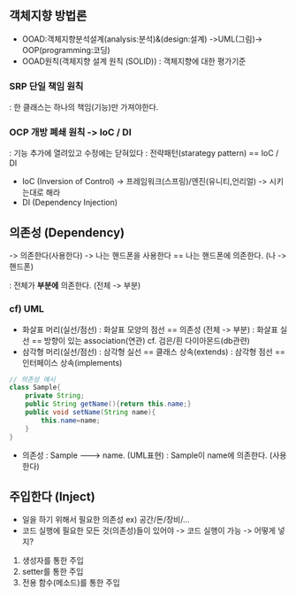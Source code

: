 ## 객체지향 방법론
- OOAD:객체지향분석설계(analysis:분석)&(design:설계) ->UML(그림)-> OOP(programming:코딩) 
- OOAD원칙(객체지향 설계 원칙 (SOLID))
: 객체지향에 대한 평가기준 

### SRP 단일 책임 원칙
: 한 클래스는 하나의 책임(기능)만 가져야한다. 

### OCP 개방 폐쇄 원칙 -> IoC / DI
: 기능 추가에 열려있고 수정에는 닫혀있다
: 전략패턴(starategy pattern) == IoC / DI

- IoC (Inversion of Control)
-> 프레임워크(스프링)/엔진(유니티,언리얼) -> 시키는대로 해라
- DI (Dependency Injection)

## 의존성 (Dependency)
-> 의존한다(사용한다)
-> 나는 핸드폰을 사용한다 == 나는 핸드폰에 의존한다. (나 -> 핸드폰)

: 전체가 **부분에** 의존한다. (전체 -> 부분) 

### cf) UML
- 화살표 머리(실선/점선)
: 화살표 모양의 점선 == 의존성 (전체 -> 부분)
: 화살표 실선 == 방향이 있는 association(연관) cf. 검은/흰 다이아몬드(db관련) 
- 삼각형 머리(실선/점선)
: 삼각형 실선 == 클래스 상속(extends)
: 삼각형 점선 == 인터페이스 상속(implements)

```java
// 의존성 예시
class Sample{
	private String;
	public String getName(){return this.name;}
	public void setName(String name){
		this.name=name;
	}
}
```

- 의존성 : Sample ---> name. (UML표현)
: Sample이 name에 의존한다. (사용한다)

## 주입한다 (Inject)
- 일을 하기 위해서 필요한 의존성
ex) 공간/돈/장비/... 
- 코드 실행에 필요한 모든 것(의존성)들이 있어야 -> 코드 실행이 가능
-> 어떻게 넣지?
1. 생성자를 통한 주입
2. setter를 통한 주입
3. 전용 함수(메소드)를 통한 주입


